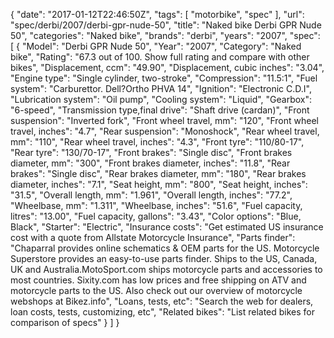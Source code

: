 {
    "date": "2017-01-12T22:46:50Z",
    "tags": [
        "motorbike",
        "spec"
    ],
    "url": "spec\/derbi\/2007\/derbi-gpr-nude-50",
    "title": "Naked bike Derbi GPR Nude 50",
    "categories": "Naked bike",
    "brands": "derbi",
    "years": "2007",
    "spec": [
        {
            "Model": "Derbi GPR Nude 50",
            "Year": "2007",
            "Category": "Naked bike",
            "Rating": "67.3 out of 100. Show full rating and compare with other bikes",
            "Displacement, ccm": "49.90",
            "Displacement, cubic inches": "3.04",
            "Engine type": "Single cylinder, two-stroke",
            "Compression": "11.5:1",
            "Fuel system": "Carburettor. Dell?Ortho PHVA 14",
            "Ignition": "Electronic C.D.I",
            "Lubrication system": "Oil pump",
            "Cooling system": "Liquid",
            "Gearbox": "6-speed",
            "Transmission type,final drive": "Shaft drive (cardan)",
            "Front suspension": "Inverted fork",
            "Front wheel travel, mm": "120",
            "Front wheel travel, inches": "4.7",
            "Rear suspension": "Monoshock",
            "Rear wheel travel, mm": "110",
            "Rear wheel travel, inches": "4.3",
            "Front tyre": "110\/80-17",
            "Rear tyre": "130\/70-17",
            "Front brakes": "Single disc",
            "Front brakes diameter, mm": "300",
            "Front brakes diameter, inches": "11.8",
            "Rear brakes": "Single disc",
            "Rear brakes diameter, mm": "180",
            "Rear brakes diameter, inches": "7.1",
            "Seat height, mm": "800",
            "Seat height, inches": "31.5",
            "Overall length, mm": "1.961",
            "Overall length, inches": "77.2",
            "Wheelbase, mm": "1.311",
            "Wheelbase, inches": "51.6",
            "Fuel capacity, litres": "13.00",
            "Fuel capacity, gallons": "3.43",
            "Color options": "Blue, Black",
            "Starter": "Electric",
            "Insurance costs": "Get estimated US insurance cost with a quote from Allstate Motorcycle Insurance",
            "Parts finder": "Chaparral provides online schematics & OEM parts for the US.   Motorcycle Superstore provides an easy-to-use parts finder. Ships to the US, Canada, UK and Australia.MotoSport.com ships motorcycle parts and accessories to most countries.    Sixity.com has low prices and free shipping on ATV and motorcycle parts to the US. Also check out our overview of motorcycle webshops at Bikez.info",
            "Loans, tests, etc": "Search the web for dealers, loan costs, tests, customizing, etc",
            "Related bikes": "List related bikes for comparison of specs"
        }
    ]
}